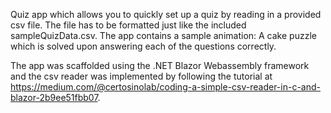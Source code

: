 Quiz app which allows you to quickly set up a quiz by reading in a provided csv file. The file has to be formatted just like the included sampleQuizData.csv.
The app contains a sample animation: A cake puzzle which is solved upon answering each of the questions correctly.

The app was scaffolded using the .NET Blazor Webassembly framework and the csv reader was implemented by following the tutorial at https://medium.com/@certosinolab/coding-a-simple-csv-reader-in-c-and-blazor-2b9ee51fbb07.
